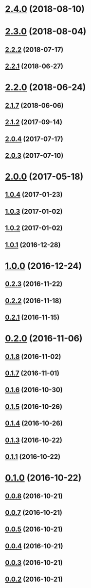 <a name="2.4.0"></a>
# [2.4.0](https://github.com/dollarshaveclub/shave/compare/2.3.0...2.4.0) (2018-08-10)



<a name="2.3.0"></a>
# [2.3.0](https://github.com/dollarshaveclub/shave/compare/2.2.2...2.3.0) (2018-08-04)



<a name="2.2.2"></a>
## [2.2.2](https://github.com/dollarshaveclub/shave/compare/2.2.1...2.2.2) (2018-07-17)



<a name="2.2.1"></a>
## [2.2.1](https://github.com/dollarshaveclub/shave/compare/2.2.0...2.2.1) (2018-06-27)



<a name="2.2.0"></a>
# [2.2.0](https://github.com/dollarshaveclub/shave/compare/2.1.7...2.2.0) (2018-06-24)



<a name="2.1.7"></a>
## [2.1.7](https://github.com/dollarshaveclub/shave/compare/2.1.3...2.1.7) (2018-06-06)



<a name="2.1.2"></a>
## [2.1.2](https://github.com/dollarshaveclub/shave/compare/2.0.4...2.1.2) (2017-09-14)



<a name="2.0.4"></a>
## [2.0.4](https://github.com/dollarshaveclub/shave/compare/2.0.3...2.0.4) (2017-07-17)



<a name="2.0.3"></a>
## [2.0.3](https://github.com/dollarshaveclub/shave/compare/2.0.0...2.0.3) (2017-07-10)



<a name="2.0.0"></a>
# [2.0.0](https://github.com/dollarshaveclub/shave/compare/1.0.4...2.0.0) (2017-05-18)



<a name="1.0.4"></a>
## [1.0.4](https://github.com/dollarshaveclub/shave/compare/1.0.3...1.0.4) (2017-01-23)



<a name="1.0.3"></a>
## [1.0.3](https://github.com/dollarshaveclub/shave/compare/1.0.2...1.0.3) (2017-01-02)



<a name="1.0.2"></a>
## [1.0.2](https://github.com/dollarshaveclub/shave/compare/1.0.1...1.0.2) (2017-01-02)



<a name="1.0.1"></a>
## [1.0.1](https://github.com/dollarshaveclub/shave/compare/1.0.0...1.0.1) (2016-12-28)



<a name="1.0.0"></a>
# [1.0.0](https://github.com/dollarshaveclub/shave/compare/0.2.3...1.0.0) (2016-12-24)



<a name="0.2.3"></a>
## [0.2.3](https://github.com/dollarshaveclub/shave/compare/0.2.2...0.2.3) (2016-11-22)



<a name="0.2.2"></a>
## [0.2.2](https://github.com/dollarshaveclub/shave/compare/0.2.1...0.2.2) (2016-11-18)



<a name="0.2.1"></a>
## [0.2.1](https://github.com/dollarshaveclub/shave/compare/0.2.0...0.2.1) (2016-11-15)



<a name="0.2.0"></a>
# [0.2.0](https://github.com/dollarshaveclub/shave/compare/0.1.8...0.2.0) (2016-11-06)



<a name="0.1.8"></a>
## [0.1.8](https://github.com/dollarshaveclub/shave/compare/0.1.7...0.1.8) (2016-11-02)



<a name="0.1.7"></a>
## [0.1.7](https://github.com/dollarshaveclub/shave/compare/0.1.6...0.1.7) (2016-11-01)



<a name="0.1.6"></a>
## [0.1.6](https://github.com/dollarshaveclub/shave/compare/0.1.5...0.1.6) (2016-10-30)



<a name="0.1.5"></a>
## [0.1.5](https://github.com/dollarshaveclub/shave/compare/0.1.4...0.1.5) (2016-10-26)



<a name="0.1.4"></a>
## [0.1.4](https://github.com/dollarshaveclub/shave/compare/0.1.3...0.1.4) (2016-10-26)



<a name="0.1.3"></a>
## [0.1.3](https://github.com/dollarshaveclub/shave/compare/0.1.1...0.1.3) (2016-10-22)



<a name="0.1.1"></a>
## [0.1.1](https://github.com/dollarshaveclub/shave/compare/0.1.0...0.1.1) (2016-10-22)



<a name="0.1.0"></a>
# [0.1.0](https://github.com/dollarshaveclub/shave/compare/0.0.8...0.1.0) (2016-10-22)



<a name="0.0.8"></a>
## [0.0.8](https://github.com/dollarshaveclub/shave/compare/0.0.7...0.0.8) (2016-10-21)



<a name="0.0.7"></a>
## [0.0.7](https://github.com/dollarshaveclub/shave/compare/0.0.5...0.0.7) (2016-10-21)



<a name="0.0.5"></a>
## [0.0.5](https://github.com/dollarshaveclub/shave/compare/0.0.4...0.0.5) (2016-10-21)



<a name="0.0.4"></a>
## [0.0.4](https://github.com/dollarshaveclub/shave/compare/0.0.3...0.0.4) (2016-10-21)



<a name="0.0.3"></a>
## [0.0.3](https://github.com/dollarshaveclub/shave/compare/0.0.2...0.0.3) (2016-10-21)



<a name="0.0.2"></a>
## [0.0.2](https://github.com/dollarshaveclub/shave/compare/0.0.1...0.0.2) (2016-10-21)



